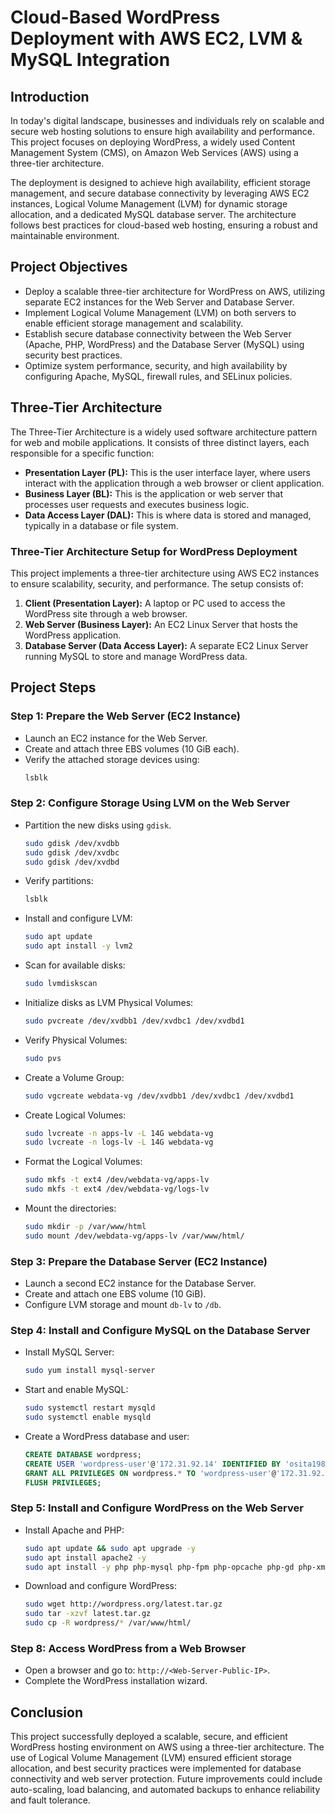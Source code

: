 # Cloud-Based WordPress Deployment with AWS EC2, LVM & MySQL Integration

## Introduction

In today's digital landscape, businesses and individuals rely on scalable and secure web hosting solutions to ensure high availability and performance. This project focuses on deploying WordPress, a widely used Content Management System (CMS), on Amazon Web Services (AWS) using a three-tier architecture.

The deployment is designed to achieve high availability, efficient storage management, and secure database connectivity by leveraging AWS EC2 instances, Logical Volume Management (LVM) for dynamic storage allocation, and a dedicated MySQL database server. The architecture follows best practices for cloud-based web hosting, ensuring a robust and maintainable environment.

## Project Objectives

- Deploy a scalable three-tier architecture for WordPress on AWS, utilizing separate EC2 instances for the Web Server and Database Server.
- Implement Logical Volume Management (LVM) on both servers to enable efficient storage management and scalability.
- Establish secure database connectivity between the Web Server (Apache, PHP, WordPress) and the Database Server (MySQL) using security best practices.
- Optimize system performance, security, and high availability by configuring Apache, MySQL, firewall rules, and SELinux policies.

## Three-Tier Architecture

The Three-Tier Architecture is a widely used software architecture pattern for web and mobile applications. It consists of three distinct layers, each responsible for a specific function:

- **Presentation Layer (PL):** This is the user interface layer, where users interact with the application through a web browser or client application.
- **Business Layer (BL):** This is the application or web server that processes user requests and executes business logic.
- **Data Access Layer (DAL):** This is where data is stored and managed, typically in a database or file system.

### Three-Tier Architecture Setup for WordPress Deployment

This project implements a three-tier architecture using AWS EC2 instances to ensure scalability, security, and performance. The setup consists of:

1. **Client (Presentation Layer):** A laptop or PC used to access the WordPress site through a web browser.
2. **Web Server (Business Layer):** An EC2 Linux Server that hosts the WordPress application.
3. **Database Server (Data Access Layer):** A separate EC2 Linux Server running MySQL to store and manage WordPress data.

## Project Steps

### Step 1: Prepare the Web Server (EC2 Instance)
- Launch an EC2 instance for the Web Server.
- Create and attach three EBS volumes (10 GiB each).
- Verify the attached storage devices using:
  ```bash
  lsblk
  ```

### Step 2: Configure Storage Using LVM on the Web Server
- Partition the new disks using `gdisk`.
  ```bash
  sudo gdisk /dev/xvdbb
  sudo gdisk /dev/xvdbc
  sudo gdisk /dev/xvdbd
  ```
- Verify partitions:
  ```bash
  lsblk
  ```
- Install and configure LVM:
  ```bash
  sudo apt update
  sudo apt install -y lvm2
  ```
- Scan for available disks:
  ```bash
  sudo lvmdiskscan
  ```
- Initialize disks as LVM Physical Volumes:
  ```bash
  sudo pvcreate /dev/xvdbb1 /dev/xvdbc1 /dev/xvdbd1
  ```
- Verify Physical Volumes:
  ```bash
  sudo pvs
  ```
- Create a Volume Group:
  ```bash
  sudo vgcreate webdata-vg /dev/xvdbb1 /dev/xvdbc1 /dev/xvdbd1
  ```
- Create Logical Volumes:
  ```bash
  sudo lvcreate -n apps-lv -L 14G webdata-vg
  sudo lvcreate -n logs-lv -L 14G webdata-vg
  ```
- Format the Logical Volumes:
  ```bash
  sudo mkfs -t ext4 /dev/webdata-vg/apps-lv
  sudo mkfs -t ext4 /dev/webdata-vg/logs-lv
  ```
- Mount the directories:
  ```bash
  sudo mkdir -p /var/www/html
  sudo mount /dev/webdata-vg/apps-lv /var/www/html/
  ```

### Step 3: Prepare the Database Server (EC2 Instance)
- Launch a second EC2 instance for the Database Server.
- Create and attach one EBS volume (10 GiB).
- Configure LVM storage and mount `db-lv` to `/db`.

### Step 4: Install and Configure MySQL on the Database Server
- Install MySQL Server:
  ```bash
  sudo yum install mysql-server
  ```
- Start and enable MySQL:
  ```bash
  sudo systemctl restart mysqld
  sudo systemctl enable mysqld
  ```
- Create a WordPress database and user:
  ```sql
  CREATE DATABASE wordpress;
  CREATE USER 'wordpress-user'@'172.31.92.14' IDENTIFIED BY 'osita1989';
  GRANT ALL PRIVILEGES ON wordpress.* TO 'wordpress-user'@'172.31.92.14';
  FLUSH PRIVILEGES;
  ```

### Step 5: Install and Configure WordPress on the Web Server
- Install Apache and PHP:
  ```bash
  sudo apt update && sudo apt upgrade -y
  sudo apt install apache2 -y
  sudo apt install -y php php-mysql php-fpm php-opcache php-gd php-xml php-mbstring
  ```
- Download and configure WordPress:
  ```bash
  sudo wget http://wordpress.org/latest.tar.gz
  sudo tar -xzvf latest.tar.gz
  sudo cp -R wordpress/* /var/www/html/
  ```

### Step 8: Access WordPress from a Web Browser
- Open a browser and go to: `http://<Web-Server-Public-IP>`.
- Complete the WordPress installation wizard.

## Conclusion

This project successfully deployed a scalable, secure, and efficient WordPress hosting environment on AWS using a three-tier architecture. The use of Logical Volume Management (LVM) ensured efficient storage allocation, and best security practices were implemented for database connectivity and web server protection. Future improvements could include auto-scaling, load balancing, and automated backups to enhance reliability and fault tolerance.
